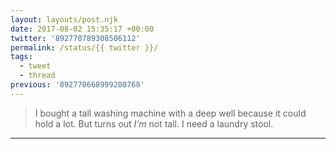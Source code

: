 ```yaml
---
layout: layouts/post.njk
date: 2017-08-02 15:35:17 +00:00
twitter: '892770789308506112'
permalink: /status/{{ twitter }}/
tags: 
  - tweet
  - thread
previous: '892770668999200768'
---
```


> I bought a tall washing machine with a deep well because it could hold a lot. But turns out *I’m* not tall. I need a laundry stool.

---
